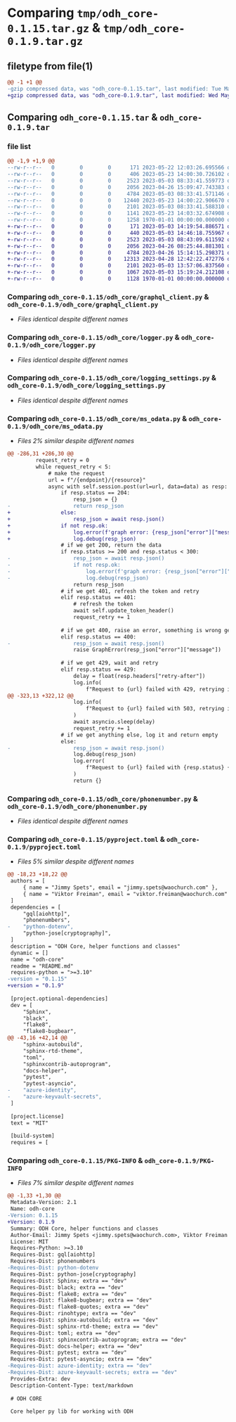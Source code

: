 # Comparing `tmp/odh_core-0.1.15.tar.gz` & `tmp/odh_core-0.1.9.tar.gz`

## filetype from file(1)

```diff
@@ -1 +1 @@
-gzip compressed data, was "odh_core-0.1.15.tar", last modified: Tue May 23 14:03:32 2023, max compression
+gzip compressed data, was "odh_core-0.1.9.tar", last modified: Wed May  3 15:19:24 2023, max compression
```

## Comparing `odh_core-0.1.15.tar` & `odh_core-0.1.9.tar`

### file list

```diff
@@ -1,9 +1,9 @@
--rw-r--r--   0        0        0      171 2023-05-22 12:03:26.695566 odh_core-0.1.15/README.md
--rw-r--r--   0        0        0      406 2023-05-23 14:00:30.726102 odh_core-0.1.15/odh_core/__init__.py
--rw-r--r--   0        0        0     2523 2023-05-03 08:33:41.559773 odh_core-0.1.15/odh_core/graphql_client.py
--rw-r--r--   0        0        0     2056 2023-04-26 15:09:47.743383 odh_core-0.1.15/odh_core/logger.py
--rw-r--r--   0        0        0     4784 2023-05-03 08:33:41.571146 odh_core-0.1.15/odh_core/logging_settings.py
--rw-r--r--   0        0        0    12440 2023-05-23 14:00:22.906670 odh_core-0.1.15/odh_core/ms_odata.py
--rw-r--r--   0        0        0     2101 2023-05-03 08:33:41.588310 odh_core-0.1.15/odh_core/phonenumber.py
--rw-r--r--   0        0        0     1141 2023-05-23 14:03:32.674908 odh_core-0.1.15/pyproject.toml
--rw-r--r--   0        0        0     1258 1970-01-01 00:00:00.000000 odh_core-0.1.15/PKG-INFO
+-rw-r--r--   0        0        0      171 2023-05-03 14:19:54.886571 odh_core-0.1.9/README.md
+-rw-r--r--   0        0        0      440 2023-05-03 14:46:18.755967 odh_core-0.1.9/odh_core/__init__.py
+-rw-r--r--   0        0        0     2523 2023-05-03 08:43:09.611592 odh_core-0.1.9/odh_core/graphql_client.py
+-rw-r--r--   0        0        0     2056 2023-04-26 08:25:44.881301 odh_core-0.1.9/odh_core/logger.py
+-rw-r--r--   0        0        0     4784 2023-04-26 15:14:15.298371 odh_core-0.1.9/odh_core/logging_settings.py
+-rw-r--r--   0        0        0    12313 2023-04-28 12:42:22.472776 odh_core-0.1.9/odh_core/ms_odata.py
+-rw-r--r--   0        0        0     2101 2023-05-03 13:57:06.837560 odh_core-0.1.9/odh_core/phonenumber.py
+-rw-r--r--   0        0        0     1067 2023-05-03 15:19:24.212108 odh_core-0.1.9/pyproject.toml
+-rw-r--r--   0        0        0     1128 1970-01-01 00:00:00.000000 odh_core-0.1.9/PKG-INFO
```

### Comparing `odh_core-0.1.15/odh_core/graphql_client.py` & `odh_core-0.1.9/odh_core/graphql_client.py`

 * *Files identical despite different names*

### Comparing `odh_core-0.1.15/odh_core/logger.py` & `odh_core-0.1.9/odh_core/logger.py`

 * *Files identical despite different names*

### Comparing `odh_core-0.1.15/odh_core/logging_settings.py` & `odh_core-0.1.9/odh_core/logging_settings.py`

 * *Files identical despite different names*

### Comparing `odh_core-0.1.15/odh_core/ms_odata.py` & `odh_core-0.1.9/odh_core/ms_odata.py`

 * *Files 2% similar despite different names*

```diff
@@ -286,31 +286,30 @@
         request_retry = 0
         while request_retry < 5:
             # make the request
             url = f"/{endpoint}/{resource}"
             async with self.session.post(url=url, data=data) as resp:
                 if resp.status == 204:
                     resp_json = {}
-                    return resp_json
+                else:
+                    resp_json = await resp.json()
+                if not resp.ok:
+                    log.error(f'graph error: {resp_json["error"]["message"]}')
+                    log.debug(resp_json)
                 # if we get 200, return the data
                 if resp.status >= 200 and resp.status < 300:
-                    resp_json = await resp.json()
-                    if not resp.ok:
-                        log.error(f'graph error: {resp_json["error"]["message"]}')
-                        log.debug(resp_json)
                     return resp_json
                 # if we get 401, refresh the token and retry
                 elif resp.status == 401:
                     # refresh the token
                     await self.update_token_header()
                     request_retry += 1
 
                 # if we get 400, raise an error, something is wrong get user code to handle it
                 elif resp.status == 400:
-                    resp_json = await resp.json()
                     raise GraphError(resp_json["error"]["message"])
 
                 # if we get 429, wait and retry
                 elif resp.status == 429:
                     delay = float(resp.headers["retry-after"])
                     log.info(
                         f"Request to {url} failed with 429, retrying in {delay} seconds"
@@ -323,13 +322,12 @@
                     log.info(
                         f"Request to {url} failed with 503, retrying in {delay} seconds"
                     )
                     await asyncio.sleep(delay)
                     request_retry += 1
                 # if we get anything else, log it and return empty
                 else:
-                    resp_json = await resp.json()
                     log.debug(resp_json)
                     log.error(
                         f"Request to {url} failed with {resp.status} {resp.reason}"
                     )
                     return {}
```

### Comparing `odh_core-0.1.15/odh_core/phonenumber.py` & `odh_core-0.1.9/odh_core/phonenumber.py`

 * *Files identical despite different names*

### Comparing `odh_core-0.1.15/pyproject.toml` & `odh_core-0.1.9/pyproject.toml`

 * *Files 5% similar despite different names*

```diff
@@ -18,23 +18,22 @@
 authors = [
     { name = "Jimmy Spets", email = "jimmy.spets@waochurch.com" },
     { name = "Viktor Freiman", email = "viktor.freiman@waochurch.com" },
 ]
 dependencies = [
     "gql[aiohttp]",
     "phonenumbers",
-    "python-dotenv",
     "python-jose[cryptography]",
 ]
 description = "ODH Core, helper functions and classes"
 dynamic = []
 name = "odh-core"
 readme = "README.md"
 requires-python = ">=3.10"
-version = "0.1.15"
+version = "0.1.9"
 
 [project.optional-dependencies]
 dev = [
     "Sphinx",
     "black",
     "flake8",
     "flake8-bugbear",
@@ -43,16 +42,14 @@
     "sphinx-autobuild",
     "sphinx-rtd-theme",
     "toml",
     "sphinxcontrib-autoprogram",
     "docs-helper",
     "pytest",
     "pytest-asyncio",
-    "azure-identity",
-    "azure-keyvault-secrets",
 ]
 
 [project.license]
 text = "MIT"
 
 [build-system]
 requires = [
```

### Comparing `odh_core-0.1.15/PKG-INFO` & `odh_core-0.1.9/PKG-INFO`

 * *Files 7% similar despite different names*

```diff
@@ -1,33 +1,30 @@
 Metadata-Version: 2.1
 Name: odh-core
-Version: 0.1.15
+Version: 0.1.9
 Summary: ODH Core, helper functions and classes
 Author-Email: Jimmy Spets <jimmy.spets@waochurch.com>, Viktor Freiman <viktor.freiman@waochurch.com>
 License: MIT
 Requires-Python: >=3.10
 Requires-Dist: gql[aiohttp]
 Requires-Dist: phonenumbers
-Requires-Dist: python-dotenv
 Requires-Dist: python-jose[cryptography]
 Requires-Dist: Sphinx; extra == "dev"
 Requires-Dist: black; extra == "dev"
 Requires-Dist: flake8; extra == "dev"
 Requires-Dist: flake8-bugbear; extra == "dev"
 Requires-Dist: flake8-quotes; extra == "dev"
 Requires-Dist: rinohtype; extra == "dev"
 Requires-Dist: sphinx-autobuild; extra == "dev"
 Requires-Dist: sphinx-rtd-theme; extra == "dev"
 Requires-Dist: toml; extra == "dev"
 Requires-Dist: sphinxcontrib-autoprogram; extra == "dev"
 Requires-Dist: docs-helper; extra == "dev"
 Requires-Dist: pytest; extra == "dev"
 Requires-Dist: pytest-asyncio; extra == "dev"
-Requires-Dist: azure-identity; extra == "dev"
-Requires-Dist: azure-keyvault-secrets; extra == "dev"
 Provides-Extra: dev
 Description-Content-Type: text/markdown
 
 # ODH CORE
 
 Core helper py lib for working with ODH
```

